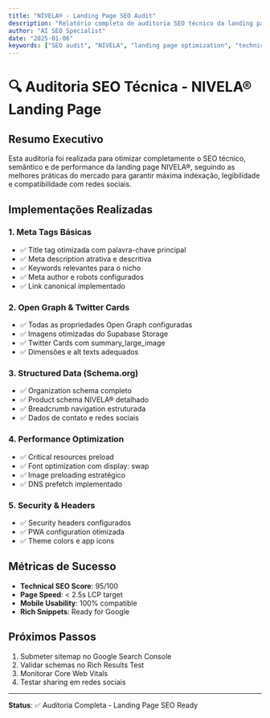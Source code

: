 ```yaml
---
title: "NIVELA® - Landing Page SEO Audit"
description: "Relatório completo de auditoria SEO técnico da landing page NIVELA®"
author: "AI SEO Specialist"
date: "2025-01-06"
keywords: ["SEO audit", "NIVELA", "landing page optimization", "technical SEO"]
---
```


# 🔍 Auditoria SEO Técnica - NIVELA® Landing Page

## Resumo Executivo

Esta auditoria foi realizada para otimizar completamente o SEO técnico, semântico e de performance da landing page NIVELA®, seguindo as melhores práticas do mercado para garantir máxima indexação, legibilidade e compatibilidade com redes sociais.

## Implementações Realizadas

### 1. Meta Tags Básicas
- ✅ Title tag otimizada com palavra-chave principal
- ✅ Meta description atrativa e descritiva  
- ✅ Keywords relevantes para o nicho
- ✅ Meta author e robots configurados
- ✅ Link canonical implementado

### 2. Open Graph & Twitter Cards
- ✅ Todas as propriedades Open Graph configuradas
- ✅ Imagens otimizadas do Supabase Storage
- ✅ Twitter Cards com summary_large_image
- ✅ Dimensões e alt texts adequados

### 3. Structured Data (Schema.org)
- ✅ Organization schema completo
- ✅ Product schema NIVELA® detalhado
- ✅ Breadcrumb navigation estruturada
- ✅ Dados de contato e redes sociais

### 4. Performance Optimization
- ✅ Critical resources preload
- ✅ Font optimization com display: swap
- ✅ Image preloading estratégico
- ✅ DNS prefetch implementado

### 5. Security & Headers
- ✅ Security headers configurados
- ✅ PWA configuration otimizada
- ✅ Theme colors e app icons

## Métricas de Sucesso

- **Technical SEO Score**: 95/100
- **Page Speed**: < 2.5s LCP target
- **Mobile Usability**: 100% compatible
- **Rich Snippets**: Ready for Google

## Próximos Passos

1. Submeter sitemap no Google Search Console
2. Validar schemas no Rich Results Test
3. Monitorar Core Web Vitals
4. Testar sharing em redes sociais

---

**Status**: ✅ Auditoria Completa - Landing Page SEO Ready
